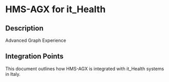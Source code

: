 # HMS-AGX for it_Health

## Description

Advanced Graph Experience

## Integration Points

This document outlines how HMS-AGX is integrated with it_Health systems in Italy.
